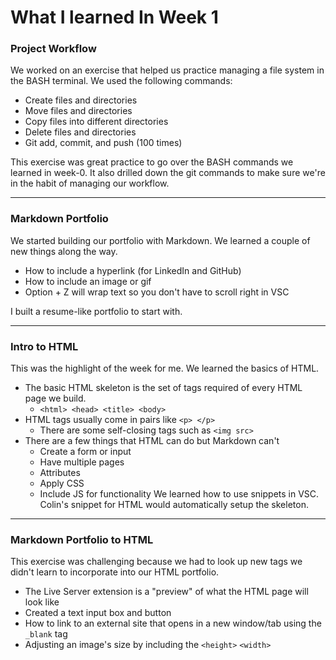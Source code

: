 # What I learned In Week 1

### Project Workflow
We worked on an exercise that helped us practice managing a file system in the BASH terminal. We used the following commands:
* Create files and directories
* Move files and directories
* Copy files into different directories
* Delete files and directories
* Git add, commit, and push (100 times)

This exercise was great practice to go over the BASH commands we learned in week-0. It also drilled down the git commands to make sure we're in the habit of managing our workflow.

---
### Markdown Portfolio
We started building our portfolio with Markdown. We learned a couple of new things along the way.
* How to include a hyperlink (for LinkedIn and GitHub)
* How to include an image or gif
* Option + Z will wrap text so you don't have to scroll right in VSC

I built a resume-like portfolio to start with.

---
### Intro to HTML
This was the highlight of the week for me. We learned the basics of HTML. 
* The basic HTML skeleton is the set of tags required of every HTML page we build.
  * `<html> <head> <title> <body>`
* HTML tags usually come in pairs like `<p> </p>`
  * There are some self-closing tags such as `<img src>`
* There are a few things that HTML can do but Markdown can't
  * Create a form or input
  * Have multiple pages
  * Attributes
  * Apply CSS
  * Include JS for functionality
We learned how to use snippets in VSC. Colin's snippet for HTML would automatically setup the skeleton.

---
### Markdown Portfolio to HTML
This exercise was challenging because we had to look up new tags we didn't learn to incorporate into our HTML portfolio. 
* The Live Server extension is a "preview" of what the HTML page will look like
* Created a text input box and button
* How to link to an external site that opens in a new window/tab using the `_blank` tag
* Adjusting an image's size by including the `<height>` `<width>`